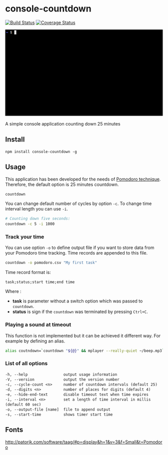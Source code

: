 # console-countdown
[![Build Status](https://travis-ci.org/machaj/console-countdown.svg?branch=master)](https://travis-ci.org/machaj/console-countdown)
[![Coverage Status](https://coveralls.io/repos/github/machaj/console-countdown/badge.svg?branch=master)](https://coveralls.io/github/machaj/console-countdown?branch=master)

![console-countdown demo](https://raw.githubusercontent.com/machaj/console-countdown/master/demo.gif "console-countdown demo")

A simple console application counting down 25 minutes


## Install

    npm install console-countdown -g


## Usage

This application has been developed for the needs of [Pomodoro technique](http://pomodorotechnique.com/). Therefore, the default option is 25 minutes countdown.

```bash
countdown
```

You can change default number of cycles by option `-c`. To change time interval length you can use `-i`.

```bash
# Counting down five seconds:
countdown -c 5 -i 1000
```


### Track your time

You can use option `-o` to define output file if you want to store data from your Pomodoro time tracking. Time records are appended to this file.

```bash
countdown -o pomodoro.csv "My first task"
```

Time record format is:

    task;status;start time;end time
    
Where :

* **task** is parameter without a switch option which was passed to `countdown`.
* **status** is sign if the `countdown` was terminated by pressing `Ctrl+C`.


### Playing a sound at timeout

This function is not implemented but it can be achieved it different way. For example by defining an alias.

```bash
alias coutndown=`countdown "${@}" && mplayer --really-quiet ~/beep.mp3`
```


### List of all options

    -h, --help                output usage information
    -V, --version             output the version number
    -c, --cycle-count <n>     number of countdown intervals (default 25)
    -d, --digits <n>          number of places for digits (default 4)
    -e, --hide-end-text       disable timeout text when time expires
    -i, --interval <n>        set a length of time interval in millis (default 60 sec)
    -o, --output-file [name]  file to append output
    -s, --start-time          shows timer start time


## Fonts

http://patorjk.com/software/taag/#p=display&h=1&v=3&f=Small&t=Pomodoro
